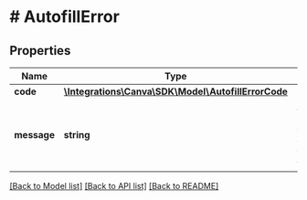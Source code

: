 # # AutofillError

## Properties

Name | Type | Description | Notes
------------ | ------------- | ------------- | -------------
**code** | [**\Integrations\Canva\SDK\Model\AutofillErrorCode**](AutofillErrorCode.md) |  |
**message** | **string** | A human-readable description of what went wrong. |

[[Back to Model list]](../../README.md#models) [[Back to API list]](../../README.md#endpoints) [[Back to README]](../../README.md)
